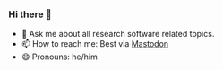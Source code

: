 ### Hi there 👋

- 💬 Ask me about all research software related topics.
- 📫 How to reach me: Best via <a rel="me" href="https://norden.social/@schlauch">Mastodon</a>
- 😄 Pronouns: he/him
